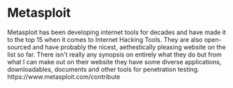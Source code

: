 <h1>Metasploit</h1>

<p>
Metasploit has been developing internet tools for decades and have made it to the top 15 when it comes to Internet Hacking Tools. They are also open-sourced and have probably the nicest, aethestically pleasing website on the list so far. There isn't really any synopsis on entirely what they do but from what I can make out on their website they have some diverse applications, downloadables, documents and other tools for penetration testing.  https://www.metasploit.com/contribute
</p>
